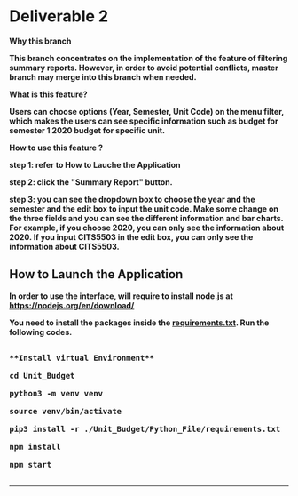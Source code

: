 # Deliverable 2

<b>Why this branch<b>

This branch concentrates on the implementation of the feature of filtering summary reports. However, in order to avoid potential conflicts, master branch may merge into this branch when needed. 

<b>What is this feature?<b>

Users can choose options (Year, Semester, Unit Code) on the menu filter, which makes the users can see specific information such as budget for semester 1 2020 budget for specific unit. 

<b>How to use this feature ?<b>

step 1:  refer to How to Lauche the Application

step 2:  click the "Summary Report" button.

step 3:  you can see the dropdown box to choose the year and the semester and the edit box to input the unit code. Make some change on the three fields and you can see the different information and bar charts. For example, if you choose 2020, you can only see the information about 2020. If you input CITS5503 in the edit box, you can only see the information about CITS5503.


## How to Launch the Application

**In order to use the interface, will require to install node.js at https://nodejs.org/en/download/**

You need to install the packages inside the [<b>requirements.txt<b>](./Unit_Budget/Python_File/requirements.txt). Run the following codes.
<pre>

**Install virtual Environment**

cd Unit_Budget

python3 -m venv venv 

source venv/bin/activate

pip3 install -r ./Unit_Budget/Python_File/requirements.txt

npm install

npm start

</pre>

<hr>

